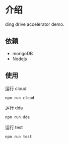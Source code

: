 # 介绍
ding drive accelerator demo.

## 依赖
- mongoDB
- Nodejs

## 使用

运行 cloud
```bash
npm run cloud
```

运行 dda
```bash
npm run dda
```

运行 test
```bash
npm run test
```
